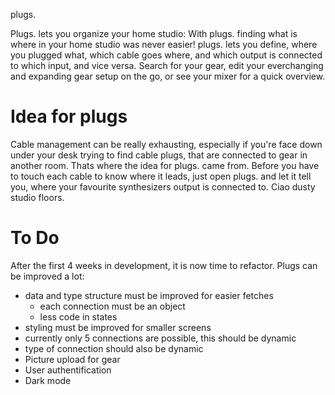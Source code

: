 plugs.

Plugs. lets you organize your home studio: With plugs. finding what is where in your home studio was never easier! plugs. lets you define, where you plugged what, which cable goes where, and which output is connected to which input, and vice versa. Search for your gear, edit your everchanging and expanding gear setup on the go, or see your mixer for a quick overview.

# Idea for plugs

Cable management can be really exhausting, especially if you're face down under your desk trying to find cable plugs, that are connected to gear in another room. Thats where the idea for plugs. came from. Before you have to touch each cable to know where it leads, just open plugs. and let it tell you, where your favourite synthesizers output is connected to. Ciao dusty studio floors.

# To Do

After the first 4 weeks in development, it is now time to refactor. Plugs can be improved a lot:

- data and type structure must be improved for easier fetches
    - each connection must be an object
    - less code in states
- styling must be improved for smaller screens
- currently only 5 connections are possible, this should be dynamic
- type of connection should also be dynamic
- Picture upload for gear
- User authentification
- Dark mode
